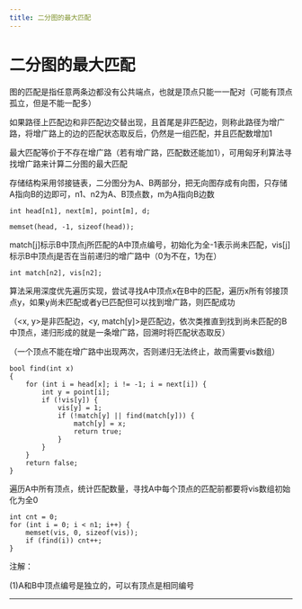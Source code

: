 ```yaml
---
title: 二分图的最大匹配
---
```


# 二分图的最大匹配

<script type="text/javascript" src="/include/head.js"></script>

图的匹配是指任意两条边都没有公共端点，也就是顶点只能一一配对（可能有顶点孤立，但是不能一配多）

如果路径上匹配边和非匹配边交替出现，且首尾是非匹配边，则称此路径为增广路，将增广路上的边的匹配状态取反后，仍然是一组匹配，并且匹配数增加1

最大匹配等价于不存在增广路（若有增广路，匹配数还能加1），可用匈牙利算法寻找增广路来计算二分图的最大匹配

存储结构采用邻接链表，二分图分为A、B两部分，把无向图存成有向图，只存储A指向B的边即可，n1、n2为A、B顶点数，m为A指向B边数

```
int head[n1], next[m], point[m], d;

memset(head, -1, sizeof(head));
```

match[j]标示B中顶点j所匹配的A中顶点编号，初始化为全-1表示尚未匹配，vis[j]标示B中顶点j是否在当前递归的增广路中（0为不在，1为在）

```
int match[n2], vis[n2];
```

算法采用深度优先遍历实现，尝试寻找A中顶点x在B中的匹配，遍历x所有邻接顶点y，如果y尚未匹配或者y已匹配但可以找到增广路，则匹配成功

（<x, y>是非匹配边，<y, match[y]>是匹配边，依次类推直到找到尚未匹配的B中顶点，递归形成的就是一条增广路，回溯时将匹配状态取反）

（一个顶点不能在增广路中出现两次，否则递归无法终止，故而需要vis数组）

```
bool find(int x)
{
    for (int i = head[x]; i != -1; i = next[i]) {
        int y = point[i];
        if (!vis[y]) {
            vis[y] = 1;
            if (!match[y] || find(match[y])) {
                match[y] = x;
                return true;
            }
        }
    }
    return false;
}
```

遍历A中所有顶点，统计匹配数量，寻找A中每个顶点的匹配前都要将vis数组初始化为全0

```
int cnt = 0;
for (int i = 0; i < n1; i++) {
    memset(vis, 0, sizeof(vis));
    if (find(i)) cnt++;
}
```

注解：

(1)A和B中顶点编号是独立的，可以有顶点是相同编号

---

<script type="text/javascript" src="/include/tail.js"></script>
